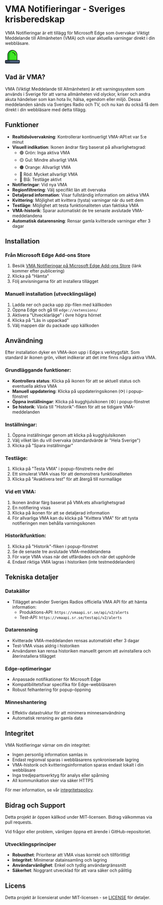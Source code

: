 # VMA Notifieringar - Sveriges krisberedskap

VMA Notifieringar är ett tillägg för Microsoft Edge som övervakar Viktigt Meddelande till Allmänheten (VMA) och visar aktuella varningar direkt i din webbläsare.

![VMA Notifieringar-ikon](icons/lamp-green-48.png)

## Vad är VMA?

VMA (Viktigt Meddelande till Allmänheten) är ett varningssystem som används i Sverige för att varna allmänheten vid olyckor, kriser och andra akuta händelser som kan hota liv, hälsa, egendom eller miljö. Dessa meddelanden sänds via Sveriges Radio och TV, och nu kan du också få dem direkt i din webbläsare med detta tillägg.

## Funktioner

- **Realtidsövervakning**: Kontrollerar kontinuerligt VMA-API:et var 5:e minut
- **Visuell indikation**: Ikonen ändrar färg baserat på allvarlighetsgrad:
  - 🟢 Grön: Inga aktiva VMA
  - 🟡 Gul: Mindre allvarligt VMA
  - 🟠 Orange: Allvarligt VMA
  - 🔴 Röd: Mycket allvarligt VMA
  - 🔵 Blå: Testläge aktivt
- **Notifieringar**: Vid nya VMA
- **Regionfiltrering**: Välj specifikt län att övervaka
- **Detaljerad information**: Visar fullständig information om aktiva VMA
- **Kvittering**: Möjlighet att kvittera (tysta) varningar när du sett dem
- **Testläge**: Möjlighet att testa funktionaliteten utan faktiska VMA
- **VMA-historik**: Sparar automatiskt de tre senaste avslutade VMA-meddelandena
- **Automatisk datarensning**: Rensar gamla kvitterade varningar efter 3 dagar

## Installation

### Från Microsoft Edge Add-ons Store
1. Besök [VMA Notifieringar på Microsoft Edge Add-ons Store](#) (länk kommer efter publicering)
2. Klicka på "Hämta"
3. Följ anvisningarna för att installera tillägget

### Manuell installation (utvecklingsläge)
1. Ladda ner och packa upp zip-filen med källkoden
2. Öppna Edge och gå till `edge://extensions/`
3. Aktivera "Utvecklarläge" i övre högra hörnet
4. Klicka på "Läs in uppackad"
5. Välj mappen där du packade upp källkoden

## Användning

Efter installation dyker en VMA-ikon upp i Edge:s verktygsfält. Som standard är ikonen grön, vilket indikerar att det inte finns några aktiva VMA.

### Grundläggande funktioner:
- **Kontrollera status**: Klicka på ikonen för att se aktuell status och eventuella aktiva VMA
- **Manuell uppdatering**: Klicka på uppdateringsikonen (⟳) i popup-fönstret
- **Öppna inställningar**: Klicka på kugghjulsikonen (⚙) i popup-fönstret
- **Se historik**: Växla till "Historik"-fliken för att se tidigare VMA-meddelanden

### Inställningar:
1. Öppna inställningar genom att klicka på kugghjulsikonen
2. Välj vilket län du vill övervaka (standardvärde är "Hela Sverige")
3. Klicka på "Spara inställningar"

### Testläge:
1. Klicka på "Testa VMA" i popup-fönstrets nedre del
2. Ett simulerat VMA visas för att demonstrera funktionaliteten
3. Klicka på "Avaktivera test" för att återgå till normalläge

### Vid ett VMA:
1. Ikonen ändrar färg baserat på VMA:ets allvarlighetsgrad
2. En notifiering visas
3. Klicka på ikonen för att se detaljerad information
4. För allvarliga VMA kan du klicka på "Kvittera VMA" för att tysta notifieringen men behålla varningsikonen

### Historikfunktion:
1. Klicka på "Historik"-fliken i popup-fönstret
2. Se de senaste tre avslutade VMA-meddelandena
3. För varje VMA visas när det utfärdades och när det upphörde
4. Endast riktiga VMA lagras i historiken (inte testmeddelanden)

## Tekniska detaljer

### Datakällor
- Tillägget använder Sveriges Radios officiella VMA API för att hämta information:
  - Produktions-API: `https://vmaapi.sr.se/api/v2/alerts`
  - Test-API: `https://vmaapi.sr.se/testapi/v2/alerts`

### Datarensning
- Kvitterade VMA-meddelanden rensas automatiskt efter 3 dagar
- Test-VMA visas aldrig i historiken
- Användaren kan rensa historiken manuellt genom att avinstallera och återinstallera tillägget

### Edge-optimeringar
- Anpassade notifikationer för Microsoft Edge
- Kompatibilitetsfixar specifika för Edge-webbläsaren
- Robust felhantering för popup-öppning

### Minneshantering
- Effektiv datastruktur för att minimera minnesanvändning
- Automatisk rensning av gamla data

## Integritet

VMA Notifieringar värnar om din integritet:
- Ingen personlig information samlas in
- Endast regionval sparas i webbläsarens synkroniserade lagring
- VMA-historik och kvitteringsinformation sparas endast lokalt i din webbläsare
- Inga tredjepartsverktyg för analys eller spårning
- All kommunikation sker via säker HTTPS

För mer information, se vår [integritetspolicy](PRIVACY_POLICY.md).

## Bidrag och Support

Detta projekt är öppen källkod under MIT-licensen. Bidrag välkommas via pull requests.

Vid frågor eller problem, vänligen öppna ett ärende i GitHub-repositoriet.

### Utvecklingsprinciper
- **Robusthet**: Prioriterar att VMA visas korrekt och tillförlitligt
- **Integritet**: Minimerar datainsamling och lagring
- **Användarvänlighet**: Enkel och tydlig användargränssnitt
- **Säkerhet**: Noggrant utvecklad för att vara säker och pålitlig

## Licens

Detta projekt är licensierat under MIT-licensen - se [LICENSE](LICENSE) för detaljer.
